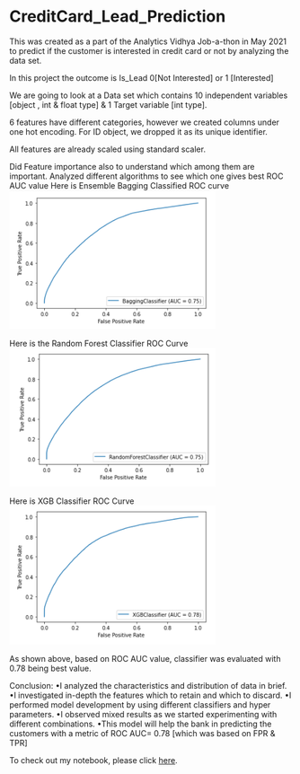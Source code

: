 # CreditCard_Lead_Prediction

This was created as a part of the Analytics Vidhya Job-a-thon in May 2021 to predict if the customer is interested in credit card or not  by analyzing the data set.  

In this project the outcome is Is_Lead 0[Not Interested] or 1 [Interested]

We are going to look at a Data set which contains 10 independent variables [object , int & float type] & 1 Target variable [int type].

6 features have different categories, however we created columns under one hot encoding. For ID object, we dropped it as its unique identifier.

All features  are already scaled using standard scaler.

Did Feature importance also to understand which among them are important.
Analyzed different algorithms to see which one gives best ROC AUC value
Here is Ensemble Bagging Classified ROC curve
![Ensemble Bagging Classified ROC curve](https://github.com/amar-chakka/CreditCard_Lead_Prediction/blob/e204e8eb03d6b9b965b451a1c0b01d764fb42561/Ensemble_ROC_AUC%20Curve.png?raw=true)


Here is the Random Forest Classifier ROC Curve
![RFC Curve](https://github.com/amar-chakka/CreditCard_Lead_Prediction/blob/e204e8eb03d6b9b965b451a1c0b01d764fb42561/RFC_ROC_AUC%20Curve.png?raw=true)

Here is XGB Classifier ROC Curve
![XGB Curve](https://github.com/amar-chakka/CreditCard_Lead_Prediction/blob/e204e8eb03d6b9b965b451a1c0b01d764fb42561/XGB_ROC_AUC%20Curve.png?raw=true)

As shown above, based on ROC AUC value, classifier was evaluated with 0.78 being best value.

Conclusion:
•I analyzed the characteristics and distribution of data in brief.
•I investigated in-depth the features which to retain and which to discard.
•I performed model development by using different classifiers and hyper parameters.
•I observed mixed results as we started experimenting with different combinations.
•This model will help the bank in predicting the customers with a metric of ROC AUC= 0.78 [which was based on FPR & TPR] 

To check out my notebook, please click [here](https://github.com/amar-chakka/CreditCard_Lead_Prediction/blob/e204e8eb03d6b9b965b451a1c0b01d764fb42561/CreditCard_LeadPrediction.ipynb).
